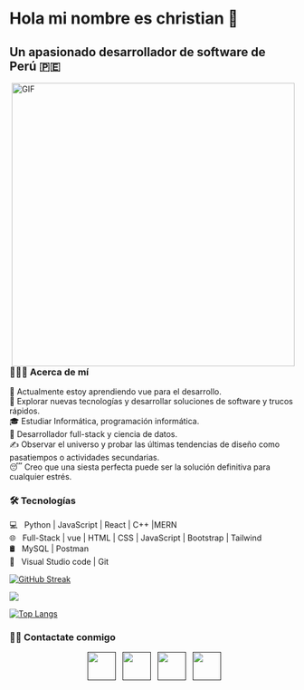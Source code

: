 <h1> Hola mi nombre es christian 👋 </h1>
<h2> Un apasionado desarrollador de software de Perú 🇵🇪 </h2>
<img align="right" alt="GIF" src="https://ibb.co/zQWnn53" width="500"/>
<h3> 👨🏻‍💻 Acerca de mí</h3> 

🔭 Actualmente estoy aprendiendo vue para el desarrollo. <br>
🤔 Explorar nuevas tecnologías y desarrollar soluciones de software y trucos rápidos. <br>
🎓 Estudiar Informática, programación informática. <br>
💼 Desarrollador full-stack y ciencia de datos. <br>
✍️ Observar el universo y probar las últimas tendencias de diseño como pasatiempos o actividades secundarias. <br>
😴 Creo que una siesta perfecta puede ser la solución definitiva para cualquier estrés. <br>

<h3>🛠 Tecnologías</h3>

💻 &nbsp; Python | JavaScript | React | C++ |MERN   <br>
🌐 &nbsp; Full-Stack | vue | HTML | CSS | JavaScript | Bootstrap | Tailwind  <br>
🛢 &nbsp; MySQL | Postman <br>
🔧 &nbsp; Visual Studio code  | Git <br>


[![GitHub Streak](https://github-readme-streak-stats.herokuapp.com?user=codarck&theme=onedark&hide_border=true&locale=es&mode=weekly)](https://git.io/streak-stats)
<br>

<picture>
  <source
    srcset="https://github-readme-stats.vercel.app/api?username=codarck&show_icons=true&theme=dark"
    media="(prefers-color-scheme: dark)"
  />
  <source
    srcset="https://github-readme-stats.vercel.app/api?username=anuraghazra&show_icons=true"
    media="(prefers-color-scheme: light), (prefers-color-scheme: no-preference)"
  />
  <img src="https://github-readme-stats.vercel.app/api?username=codarck&show_icons=true" />
</picture>
</br>

[![Top Langs](https://github-readme-stats.vercel.app/api/top-langs/?username=codarck&layout=compact&text_color=daf7dc&bg_color=151515)](https://github.com/codarck/github-readme-stats)



<h3> 🤝🏻 Contactate conmigo  </h3>

<p align="center">
&nbsp; <a href="" target="_blank" rel="noopener noreferrer"><img src="https://img.icons8.com/plasticine/100/000000/twitter.png" width="50" /></a>  
&nbsp; <a href="" target="_blank" rel="noopener noreferrer"><img src="https://img.icons8.com/plasticine/100/000000/instagram-new.png" width="50" /></a>  
&nbsp; <a href="" target="_blank" rel="noopener noreferrer"><img src="https://img.icons8.com/plasticine/100/000000/linkedin.png" width="50" /></a>
&nbsp; <a href="" target="_blank" rel="noopener noreferrer"><img src="https://img.icons8.com/plasticine/100/000000/gmail.png"  width="50" /></a>
</p>


